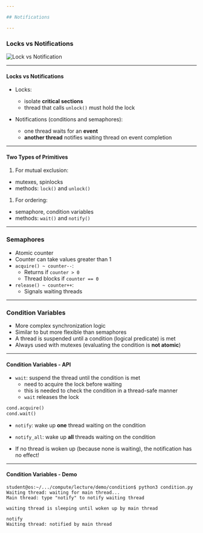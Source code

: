 ```yaml
---

## Notifications

---
```


### Locks vs Notifications

![Lock vs Notification](synchronization/media/lock-vs-notify.svg)

----

#### Locks vs Notifications

* Locks:
  * isolate **critical sections**
  * thread that calls `unlock()` must hold the lock

* Notifications (conditions and semaphores):
  * one thread waits for an **event**
  * **another thread** notifies waiting thread on event completion

----

#### Two Types of Primitives

1. For mutual exclusion:

* mutexes, spinlocks
* methods: `lock()` and `unlock()`

1. For ordering:

* semaphore, condition variables
* methods: `wait()` and `notify()`

---

### Semaphores

* Atomic counter
* Counter can take values greater than 1
* `acquire() ~ counter--`:
  * Returns if `counter > 0`
  * Thread blocks if `counter == 0`
* `release() ~ counter++`:
  * Signals waiting threads

---

### Condition Variables

* More complex synchronization logic
* Similar to but more flexible than semaphores
* A thread is suspended until a condition (logical predicate) is met
* Always used with mutexes (evaluating the condition is **not atomic**)

----

#### Condition Variables - API

* `wait`: suspend the thread until the condition is met
  * need to acquire the lock before waiting
  * this is needed to check the condition in a thread-safe manner
  * `wait` releases the lock

```python
cond.acquire()
cond.wait()
```

* `notify`: wake up **one** thread waiting on the condition
* `notify_all`: wake up **all** threads waiting on the condition

* If no thread is woken up (because none is waiting), the notification has no effect!

----

#### Condition Variables - Demo

```console
student@os:~/.../compute/lecture/demo/condition$ python3 condition.py
Waiting thread: waiting for main thread...
Main thread: type "notify" to notify waiting thread

waiting thread is sleeping until woken up by main thread

notify
Waiting thread: notified by main thread
```
